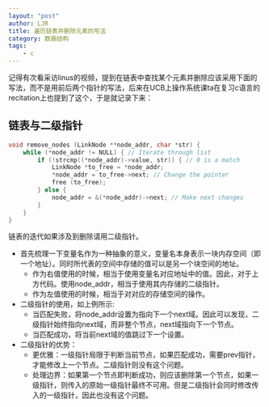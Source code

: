 ```yaml
---
layout: "post"
author: LJR
title: 遍历链表并删除元素的写法
category: 数据结构
tags:
	- c
---
```


记得有次看采访linus的视频，提到在链表中查找某个元素并删除应该采用下面的写法，而不是用前后两个指针的写法，后来在UCB上操作系统课ta在复习c语言的recitation上也提到了这个，于是就记录下来：

## 链表与二级指针

```c
void remove_nodes (LinkNode **node_addr, char *str) {
    while (*node_addr != NULL) { // Iterate through list
      	if (!strcmp((*node_addr)->value, str)) { // 0 is a match
          	LinkNode *to_free = *node_addr;
          	*node_addr = to_free->next; // Change the pointer
          	free (to_free);
      	} else {
          	node_addr = &(*node_addr)->next; // Make next changes
      	}
    }
}
```

链表的迭代如果涉及到删除请用二级指针。

+ 首先梳理一下变量名作为一种抽象的意义，变量名本身表示一块内存空间（即一个地址）。同时所代表的空间中存储的值可以是另一个块空间的地址。
    + 作为右值使用的时候，相当于使用变量名对应地址中的值。因此，对于上方代码。使用node_addr，相当于使用其内存储的二级指针。
    + 作为左值使用的时候，相当于对对应的存储空间的操作。
+ 二级指针的使用，如上例所示:
    + 当匹配失败，将node_addr设置为指向下一个next域。因此可以发现，二级指针始终指向next域，而非整个节点，next域指向下一个节点。
    + 当匹配成功，将当前next域的值跳过下一个设置。
+ 二级指针的优势：
    + 更优雅：一级指针局限于判断当前节点，如果匹配成功，需要prev指针，才能修改上一个节点。二级指针则没有这个问题。
    + 处理边界：如果第一个节点即判断成功，则应该删除第一个节点，如果一级指针，则传入的原始一级指针最终不可用。但是二级指针会同时修改传入的一级指针，因此也没有这个问题。
